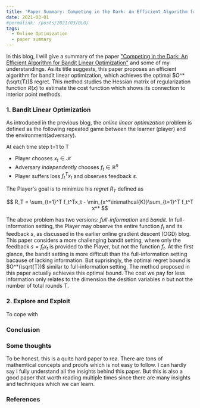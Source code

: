 ```yaml
---
title: 'Paper Summary: Competing in the Dark: An Efficient Algorithm for Bandit Linear Optimization'
date: 2021-03-01
#permalink: /posts/2021/03/BLO/
tags:
  - Online Optimization
  - paper summary
---
```


In this blog, I will give a summary of the paper ["Competing in the Dark: An Efficient Algorithm for Bandit Linear Optimization"](http://web.eecs.umich.edu/~jabernet/123-Abernethy.pdf) and some of my understandings. As its title suggests, this paper proposes an efficient algorithm for bandit linear optimization, which achieves the optimal $O^*(\sqrt{T})$ regret. This method studies the Hessian matrix of regularization function $R(x)$ to estimate the cost function which shows its connection to interior point methods.

### 1. Bandit Linear Optimization

As introduced in the previous blog, the *online linear optimization* problem is defined as the following repeated game between the learner (player) and the environment(adversary).

At each time step t=1 to T
- Player chooses $x_t \in \mathcal{K}$
- Adversary *independently* chooses $f_t\in \mathbb{R}^n$
- Player suffers loss $f_t^T x_t$ and observes feedback $s$.

The Player's goal is to minimize his *regret* $R_T$ defined as 

$$
R_T = \sum_{t=1}^T f_t^Tx_t - \min_{x^*\in\mathcal{K}}\sum_{t=1}^T f_t^T x^*
$$

The above problem has two versions: *full-information* and *bandit*. In full-information setting, the Player may observe the entire function $f_t$ and its feedback $s$, as discussed in the earlier online gradient descent (OGD) blog. This paper considers a more challenging bandit setting, where only the feedback $s=f_t x_t$ is provided to the Player, but not the function $f_t$. At the first glance, the bandit setting is more difficult than the full-information setting bacause of lacking information. But suprisingly, the optimal regret bound is $O^*(\sqrt{T})$ similar to full-information setting. The method proposed in this paper actually achieves this optimal bound. The cost we pay for less information only relates to the dimension the desition variables $n$ but not the number of total rounds $T$.

### 2. Explore and Exploit

To cope with 

### Conclusion

### Some thoughts

To be honest, this is a quite hard paper to rea. There are tons of mathemtical concepts and proofs which is not easy to follow. I can hardly say I fully understand all the insights behind this paper. But this is also a good paper that worth reading multiple times since there are many insights and techniques which we can learn.

### References
